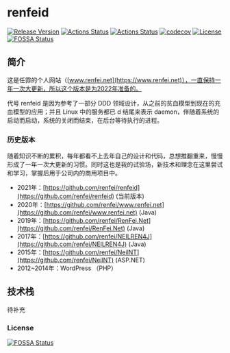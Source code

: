 # renfeid

[![Release Version](https://img.shields.io/github/v/release/renfei/renfeid)](https://github.com/renfei/renfeid/releases)
[![Actions Status](https://github.com/renfei/renfeid/workflows/CI/badge.svg)](https://github.com/renfei/renfeid/actions)
[![Actions Status](https://github.com/renfei/renfeid/workflows/Release/badge.svg)](https://github.com/renfei/renfeid/actions)
[![codecov](https://codecov.io/gh/renfei/renfeid/branch/master/graph/badge.svg?token=2Hd5NL3fnV)](https://codecov.io/gh/renfei/renfeid)
[![License](https://img.shields.io/github/license/renfei/renfeid)](https://github.com/renfei/renfeid/blob/master/LICENSE)
[![FOSSA Status](https://app.fossa.com/api/projects/git%2Bgithub.com%2Frenfei%2Frenfeid.svg?type=shield)](https://app.fossa.com/projects/git%2Bgithub.com%2Frenfei%2Frenfeid?ref=badge_shield)

## 简介

这是任霏的个人网站（[www.renfei.net](https://www.renfei.net)），一直保持一年一次大更新，所以这个版本是为2022年准备的。

代号 renfeid 是因为参考了一部分 DDD 领域设计，从之前的贫血模型到现在的充血模型的应用；并且 Linux 中的服务都已 d 结尾来表示 daemon，伴随着系统的启动而启动，系统的关闭而结束，在后台等待执行的进程。

### 历史版本

随着知识不断的累积，每年都看不上去年自己的设计和代码，总想推翻重来，慢慢形成了一年一次大更新的习惯。同时这也是我的试验场，新技术和理念在这里尝试和学习，掌握后用于公司内的商用项目中。

- 2021年：[https://github.com/renfei/renfeid](https://github.com/renfei/renfeid) (当前版本)
- 2020年：[https://github.com/renfei/www.renfei.net](https://github.com/renfei/www.renfei.net) (Java)
- 2019年：[https://github.com/renfei/RenFei.Net](https://github.com/renfei/RenFei.Net) (Java)
- 2017年：[https://github.com/renfei/NEILREN4J](https://github.com/renfei/NEILREN4J) (Java)
- 2015年：[https://github.com/renfei/NeilNT](https://github.com/renfei/NeilNT) (ASP.NET)
- 2012~2014年：WordPress （PHP）

## 技术栈

待补充

### License
[![FOSSA Status](https://app.fossa.com/api/projects/git%2Bgithub.com%2Frenfei%2Frenfeid.svg?type=large)](https://app.fossa.com/projects/git%2Bgithub.com%2Frenfei%2Frenfeid?ref=badge_large)